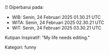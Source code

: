 ⏰ Diperbarui pada:
- WIB: Senin, 24 Februari 2025 01.30.21 UTC
- WITA: Senin, 24 Februari 2025 02.30.21 UTC
- WIT: Senin, 24 Februari 2025 03.30.21 UTC

Kutipan Inspiratif:
"My life needs editing."


Kategori: funny

